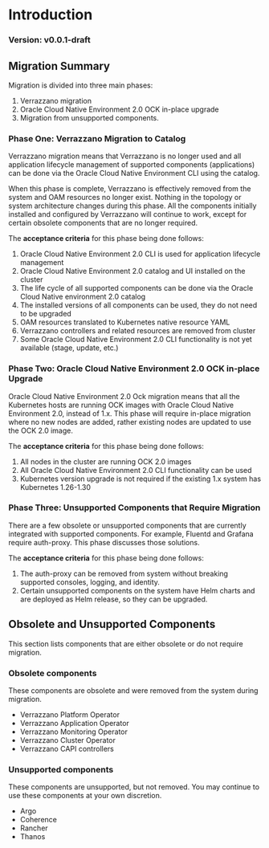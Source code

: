 # Introduction

### Version: v0.0.1-draft

## Migration Summary

Migration is divided into three main phases:
1. Verrazzano migration
2. Oracle Cloud Native Environment 2.0 OCK in-place upgrade
3. Migration from unsupported components.

### Phase One: Verrazzano Migration to Catalog
Verrazzano migration means that Verrazzano is no longer used and all application lifecycle management of supported
components (applications) can be done via the Oracle Cloud Native Environment CLI using the catalog.

When this phase is complete, Verrazzano is effectively removed from the system and OAM resources no longer exist.
Nothing in the topology or system architecture changes during this phase. All the components initially installed
and configured by Verrazzano will continue to work, except for certain obsolete components that are no longer required.

The **acceptance criteria** for this phase being done follows:

1. Oracle Cloud Native Environment 2.0 CLI is used for application lifecycle management
2. Oracle Cloud Native Environment 2.0 catalog and UI installed on the cluster
3. The life cycle of all supported components can be done via the Oracle Cloud Native environment 2.0 catalog
4. The installed versions of all components can be used, they do not need to be upgraded
5. OAM resources translated to Kubernetes native resource YAML 
6. Verrazzano controllers and related resources are removed from cluster
7. Some Oracle Cloud Native Environment 2.0 CLI functionality is not yet available (stage, update, etc.)

### Phase Two: Oracle Cloud Native Environment 2.0 OCK in-place Upgrade
Oracle Cloud Native Environment 2.0 Ock migration means that all the Kubernetes hosts are running OCK images with Oracle Cloud Native Environment 2.0, instead of 1.x. 
This phase will require in-place migration where no new nodes are added, rather existing nodes are updated to use the OCK 2.0 image.

The **acceptance criteria** for this phase being done follows:

1. All nodes in the cluster are running OCK 2.0 images
2. All Oracle Cloud Native Environment 2.0 CLI functionality can be used
2. Kubernetes version upgrade is not required if the existing 1.x system has Kubernetes 1.26-1.30

###  Phase Three: Unsupported Components that Require Migration
There are a few obsolete or unsupported components that are currently integrated with supported components.
For example, Fluentd and Grafana require auth-proxy.  This phase discusses those solutions.

The **acceptance criteria** for this phase being done follows:

1. The auth-proxy can be removed from system without breaking supported consoles, logging, and identity.
2. Certain unsupported components on the system have Helm charts and are deployed as Helm release, so they can be upgraded.

## Obsolete and Unsupported Components
This section lists components that are either obsolete or do not require migration.

### Obsolete components 
These components are obsolete and were removed from the system during migration.

* Verrazzano Platform Operator
* Verrazzano Application Operator
* Verrazzano Monitoring Operator
* Verrazzano Cluster Operator
* Verrazzano CAPI controllers

### Unsupported components
These components are unsupported, but not removed.
You may continue to use these components at your own discretion.

* Argo
* Coherence
* Rancher
* Thanos
